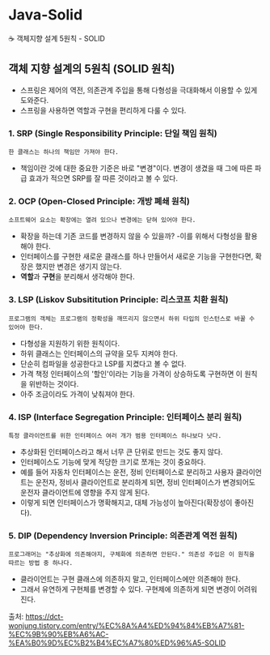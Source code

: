 # Java-Solid
:coffee: 객체지향 설계 5원칙 - SOLID


## 객체 지향 설계의 5원칙 (SOLID 원칙) ##
- 스프링은 제어의 역전, 의존관계 주입을 통해 다형성을 극대화해서 이용할 수 있게 도와준다.
- 스프링을 사용하면 역할과 구현을 편리하게 다룰 수 있다. 

### 1. SRP (Single Responsibility Principle: 단일 책임 원칙) ###
````
한 클래스는 하나의 책임만 가져야 한다.
````
- 책임이란 것에 대한 중요한 기준은 바로 "변경"이다. 변경이 생겼을 때 그에 따른 파급 효과가 적으면 SRP를 잘 따른 것이라고 볼 수 있다.

### 2. OCP (Open-Closed Principle: 개방 폐쇄 원칙) ###
````
소프트웨어 요소는 확장에는 열려 있으나 변경에는 닫혀 있어야 한다.
````
- 확장을 하는데 기존 코드를 변경하지 않을 수 있을까?
-이를 위해서 다형성을 활용해야 한다. 
- 인터페이스를 구현한 새로운 클래스를 하나 만들어서 새로운 기능을 구현한다면, 확장은 했지만 변경은 생기지 않는다.
- **역할**과 **구현**을 분리해서 생각해야 한다.

### 3. LSP (Liskov Subsititution Principle: 리스코프 치환 원칙) ###
````
프로그램의 객체는 프로그램의 정확성을 깨뜨리지 않으면서 하위 타입의 인스턴스로 바꿀 수 있어야 한다.
````
- 다형성을 지원하기 위한 원칙이다. 
- 하위 클래스는 인터페이스의 규약을 모두 지켜야 한다.
- 단순히 컴파일을 성공한다고 LSP를 지켰다고 볼 수 없다. 
- 가격 책정 인터페이스의 '할인'이라는 기능을 가격이 상승하도록 구현하면 이 원칙을 위반하는 것이다.
- 아주 조금이라도 가격이 낮춰져야 한다.

### 4. ISP (Interface Segregation Principle: 인터페이스 분리 원칙) ###
````
특정 클라이언트를 위한 인터페이스 여러 개가 범용 인터페이스 하나보다 낫다.
````
- 추상화된 인터페이스라고 해서 너무 큰 단위로 만드는 것도 좋지 않다. 
- 인터페이스도 기능에 맞게 적당한 크기로 쪼개는 것이 중요하다.
- 예를 들어 자동차 인터페이스는 운전, 정비 인터페이스로 분리하고 사용자 클라이언트는 운전자, 정비사 클라이언트로 분리하게 되면, 정비 인터페이스가 변경되어도 운전자 클라이언트에 영향을 주지 않게 된다. 
- 이렇게 되면 인터페이스가 명확해지고, 대체 가능성이 높아진다(확장성이 좋아진다).

### 5. DIP (Dependency Inversion Principle: 의존관계 역전 원칙) ###
````
프로그래머는 "추상화에 의존해야지, 구체화에 의존하면 안된다." 의존성 주입은 이 원칙을 따르는 방법 중 하나다.
````
- 클라이언트는 구현 클래스에 의존하지 말고, 인터페이스에만 의존해야 한다. 
- 그래서 유연하게 구현체를 변경할 수 있다. 구현제에 의존하게 되면 변경이 어려워진다.


출처: https://dct-wonjung.tistory.com/entry/%EC%8A%A4%ED%94%84%EB%A7%81-%EC%9B%90%EB%A6%AC-%EA%B0%9D%EC%B2%B4%EC%A7%80%ED%96%A5-SOLID


